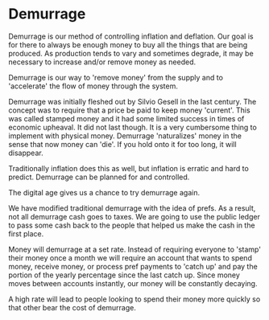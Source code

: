 # Demurrage


Demurrage is our method of controlling inflation and deflation. Our goal is for there to always be enough money to buy all the things that are being produced. As production tends to vary and sometimes degrade, it may be necessary to increase and/or remove money as needed.



Demurrage is our way to 'remove money' from the supply and to 'accelerate' the flow of money through the system.


Demurrage was initially fleshed out by Silvio Gesell in the last century. The concept was to require that a price be paid to keep money 'current'. This was called stamped money and it had some limited success in times of economic upheaval. It did not last though.  It is a very cumbersome thing to implement with physical money. Demurrage 'naturalizes' money in the sense that now money can 'die'. If you hold onto it for too long, it will disappear.

Traditionally inflation does this as well, but inflation is erratic and hard to predict. Demurrage can be planned for and controlled.

The digital age gives us a chance to try demurrage again.

We have modified traditional demurrage with the idea of prefs. As a result, not all demurrage cash goes to taxes. We are going to use the public ledger to pass some cash back to the people that helped us make the cash in the first place.

Money will demurrage at a set rate. Instead of requiring everyone to 'stamp' their money once a month we will require an account that wants to spend money, receive money, or process pref payments to 'catch up' and pay the portion of the yearly percentage since the last catch up. Since money moves between accounts instantly, our money will be constantly decaying.

A high rate will lead to people looking to spend their money more quickly so that other bear the cost of demurrage.
